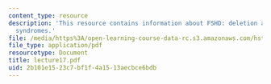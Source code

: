```yaml
---
content_type: resource
description: 'This resource contains information about FSHD: deletion and expansion
  syndromes.'
file: /media/https%3A/open-learning-course-data-rc.s3.amazonaws.com/hst-161-molecular-biology-and-genetics-in-modern-medicine-fall-2007/2b101e1523c7bf1f4a1513aecbce6bdb_lecture17.pdf
file_type: application/pdf
resourcetype: Document
title: lecture17.pdf
uid: 2b101e15-23c7-bf1f-4a15-13aecbce6bdb
---
```


